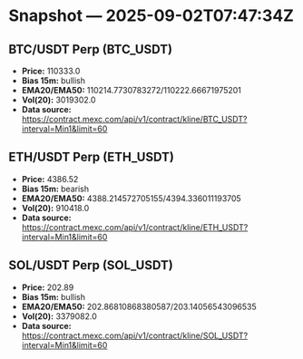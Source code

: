 # Snapshot — 2025-09-02T07:47:34Z

## BTC/USDT Perp (BTC_USDT)
- **Price:** 110333.0
- **Bias 15m:** bullish
- **EMA20/EMA50:** 110214.7730783272/110222.66671975201
- **Vol(20):** 3019302.0
- **Data source:** https://contract.mexc.com/api/v1/contract/kline/BTC_USDT?interval=Min1&limit=60

## ETH/USDT Perp (ETH_USDT)
- **Price:** 4386.52
- **Bias 15m:** bearish
- **EMA20/EMA50:** 4388.214572705155/4394.336011193705
- **Vol(20):** 910418.0
- **Data source:** https://contract.mexc.com/api/v1/contract/kline/ETH_USDT?interval=Min1&limit=60

## SOL/USDT Perp (SOL_USDT)
- **Price:** 202.89
- **Bias 15m:** bullish
- **EMA20/EMA50:** 202.86810868380587/203.14056543096535
- **Vol(20):** 3379082.0
- **Data source:** https://contract.mexc.com/api/v1/contract/kline/SOL_USDT?interval=Min1&limit=60
